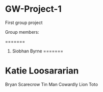 # GW-Project-1
First group project


Group members:

=======
1) Siobhan Byrne
=======

Katie Loosararian
=======
Bryan
Scarecrow
Tin Man
Cowardly Lion
Toto


